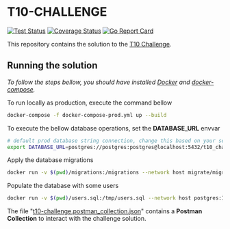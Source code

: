 # T10-CHALLENGE

[![Test Status](https://github.com/bgildson/t10-challenge/workflows/Test%20and%20Send%20Coverage%20Report/badge.svg)](https://github.com/bgildson/t10-challenge/actions?workflow=test)
[![Coverage Status](https://coveralls.io/repos/github/bgildson/t10-challenge/badge.svg?branch=master)](https://coveralls.io/github/bgildson/t10-challenge?branch=master)
[![Go Report Card](https://goreportcard.com/badge/github.com/bgildson/t10-challenge)](https://goreportcard.com/report/github.com/bgildson/t10-challenge)

This repository contains the solution to the [T10 Challenge](./challenge).

## Running the solution

_To follow the steps bellow, you should have installed [Docker](https://docs.docker.com/get-docker/) and [docker-compose](https://docs.docker.com/compose/install/)._

To run locally as production, execute the command bellow

```sh
docker-compose -f docker-compose-prod.yml up --build
```

To execute the bellow database operations, set the **DATABASE_URL** envvar

```sh
# default prod database string connection, change this based on your settings
export DATABASE_URL=postgres://postgres:postgres@localhost:5432/t10_challenge?sslmode=disable
```

Apply the database migrations

```sh
docker run -v $(pwd)/migrations:/migrations --network host migrate/migrate:v4.11.0 -path=/migrations -database ${DATABASE_URL} -verbose up
```

Populate the database with some users

```sh
docker run -v $(pwd)/users.sql:/tmp/users.sql --network host postgres:12-alpine psql -Atx ${DATABASE_URL} -f "/tmp/users.sql"
```

The file "[t10-challenge.postman_collection.json](./t10-challenge.postman_collection.json)" contains a **Postman Collection** to interact with the challenge solution.
